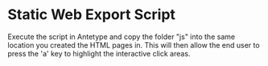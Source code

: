 # Static Web Export Script

Execute the script in Antetype and copy the folder "js" into the same location you created the HTML pages in. This will then allow the end user to press the 'a' key to highlight the interactive click areas. 




